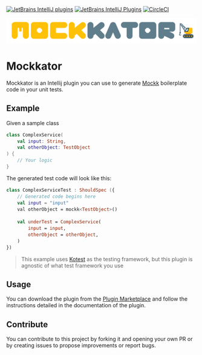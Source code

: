 [![JetBrains IntelliJ plugins](https://img.shields.io/jetbrains/plugin/d/16471?logo=Intellij%20IDEA&style=for-the-badge)](https://plugins.jetbrains.com/plugin/16471-mockkator)
[![JetBrains IntelliJ Plugins](https://img.shields.io/jetbrains/plugin/v/16471?label=PLUGIN&logo=IntelliJ%20IDEA&style=for-the-badge)](https://plugins.jetbrains.com/plugin/16471-mockkator)
[![CircleCI](https://img.shields.io/circleci/build/github/pelletier197/Mockkator?label=Circle%20CI&logo=circleci&style=for-the-badge)](https://app.circleci.com/pipelines/github/pelletier197/Mockkator)

<p align="center">
  <img src="./logo/logo.png">
</p>

# Mockkator
Mockkator is an Intellij plugin you can use to generate [Mockk](https://github.com/mockk/mockk) boilerplate code in your unit tests.

## Example
Given a sample class 
```kotlin
class ComplexService(
    val input: String,
    val otherObject: TestObject
) {
    // Your logic
}
```

The generated test code will look like this:
```kotlin
class ComplexServiceTest : ShouldSpec ({
    // Generated code begins here
    val input = "input"
    val otherObject = mockk<TestObject>()
    
    val underTest = ComplexService(
        input = input,
        otherObject = otherObject,
    )
})
```
> This example uses [Kotest](https://github.com/kotest/kotest) as the testing framework, but this plugin is agnostic of what test framework you use


## Usage
You can download the plugin from the [Plugin Marketplace](https://plugins.jetbrains.com/plugin/16471-mockkator) and follow the instructions detailed in the documentation of the plugin.

## Contribute
You can contribute to this project by forking it and opening your own PR or by creating issues to propose improvements or report bugs.